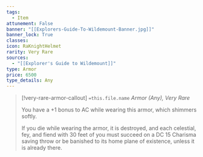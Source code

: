 ```yaml
---
tags:
  - Item
attunement: False
banner: "[[Explorers-Guide-To-Wildemount-Banner.jpg]]"
banner_lock: True
classes:
icon: RaKnightHelmet
rarity: Very Rare
sources:
  - "[[Explorer's Guide to Wildemount]]"
type: Armor
price: 6500
type_details: Any
---
```

>[!very-rare-armor-callout] `=this.file.name`
>*Armor (Any), Very Rare*
>
>You have a +1 bonus to AC while wearing this armor, which shimmers softly.
>
>If you die while wearing the armor, it is destroyed, and each celestial, fey, and fiend with 30 feet of you must succeed on a DC 15 Charisma saving throw or be banished to its home plane of existence, unless it is already there.
>
>
